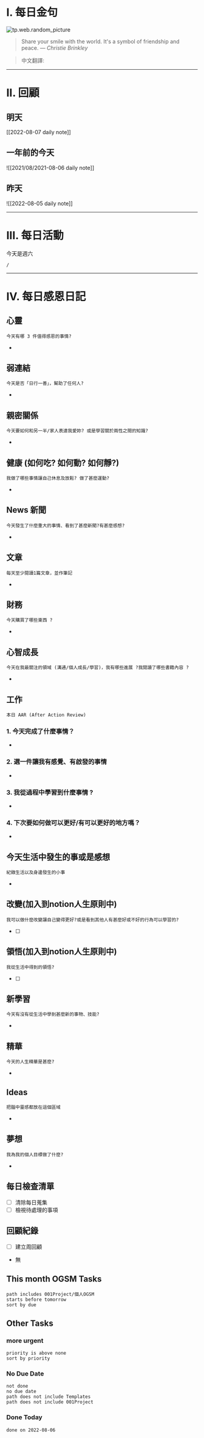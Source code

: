 # I. 每日金句
![tp.web.random_picture](https://images.unsplash.com/photo-1659362986785-dd26b9d8bdef?crop=entropy&cs=tinysrgb&fit=crop&fm=jpg&h=1080&ixid=MnwxfDB8MXxyYW5kb218MHx8fHx8fHx8MTY1OTc5ODY2Nw&ixlib=rb-1.2.1&q=80&w=1920) <br>
> Share your smile with the world. It's a symbol of friendship and peace.
> — <cite>Christie Brinkley</cite>

>中文翻譯:
>
---

# II. 回顧
## 明天
[[2022-08-07 daily note]]

## 一年前的今天
![[2021/08/2021-08-06 daily note]]

## 昨天
![[2022-08-05 daily note]] 


---
# III. 每日活動
今天是週六
```ActivityHistory
/

```

---
# IV. 每日感恩日記
## 心靈
```note-brown
今天有哪 3 件值得感恩的事情?
```
- 

## 弱連結
```note-brown
今天是否「日行一善」，幫助了任何人?
```
- 

## 親密關係
```note-brown
今天要如何和另一半/家人表達我愛妳? 或是學習關於兩性之間的知識?
```
- 

## 健康 (如何吃? 如何動? 如何靜?)
```note-brown
我做了哪些事情讓自己休息及放鬆? 做了甚麼運動?
```
- 

## News 新聞
```note-brown
今天發生了什麼重大的事情、看到了甚麼新聞?有甚麼感想?
```
- 

## 文章
```note-brown
每天至少閱讀1篇文章，並作筆記
```
- 

## 財務
```note-brown
今天購買了哪些東西 ?
```
- 

## 心智成長
```note-brown
今天在我最關注的領域 (溝通/個人成長/學習)，我有哪些進展 ?我閱讀了哪些書籍內容 ?
```
- 

## 工作
```note-brown
本日 AAR (After Action Review)
```

### 1. 今天完成了什麼事情？ 
- 

### 2. 選一件讓我有感覺、有啟發的事情 
- 

### 3. 我從過程中學習到什麼事情 ? 
- 

### 4. 下次要如何做可以更好/有可以更好的地方嗎？
- 

## 今天生活中發生的事或是感想
```note-brown
紀錄生活以及身邊發生的小事
```
- 

## 改變(加入到notion人生原則中)
```note-brown
我可以做什麼改變讓自己變得更好?或是看到其他人有甚麼好或不好的行為可以學習的?
```
- [ ] 

## 領悟(加入到notion人生原則中)
```note-brown
我從生活中得到的領悟?
```
- [ ] 

## 新學習
```note-brown
今天有沒有從生活中學到甚麼新的事物、技能?
```
- 


## 精華
```note-brown
今天的人生精華是甚麼?
```
- 

## Ideas
```note-brown
把腦中靈感都放在這個區域
```
- 

## 夢想
```note-brown
我為我的個人目標做了什麼?
```
- 

## 每日檢查清單
-  [ ] 清除每日蒐集
-  [ ] 檢視待處理的事項
 
## 回顧紀錄

- [ ] 建立周回顧

- 無

## This month OGSM Tasks
```tasks
path includes 001Project/個人OGSM
starts before tomorrow
sort by due
```

## Other Tasks
### more urgent
```tasks
priority is above none
sort by priority
```
### No Due Date
```tasks
not done
no due date
path does not include Templates
path does not include 001Project
```

### Done Today

```tasks
done on 2022-08-06
```

